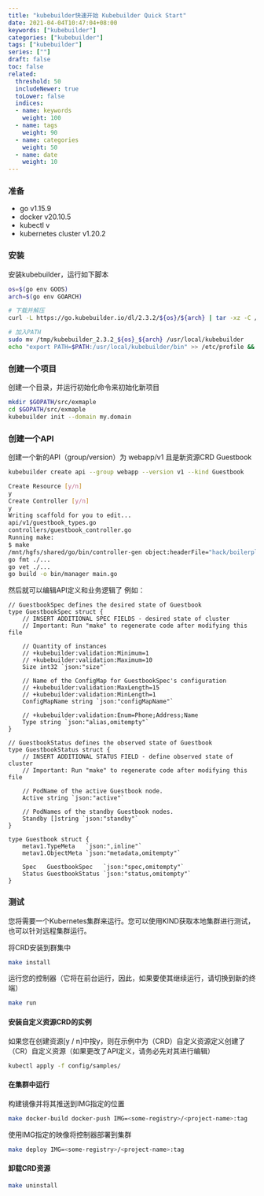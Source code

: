 ```yaml
---
title: "kubebuilder快速开始 Kubebuilder Quick Start"
date: 2021-04-04T10:47:04+08:00
keywords: ["kubebuilder"]
categories: ["kubebuilder"]
tags: ["kubebuilder"]
series: [""]
draft: false
toc: false
related:
  threshold: 50
  includeNewer: true
  toLower: false
  indices:
  - name: keywords
    weight: 100
  - name: tags
    weight: 90
  - name: categories
    weight: 50
  - name: date
    weight: 10
---
```


### 准备
- go v1.15.9
- docker v20.10.5
- kubectl v
- kubernetes cluster v1.20.2

### 安装
安装kubebuilder，运行如下脚本
```sh
os=$(go env GOOS)
arch=$(go env GOARCH)

# 下载并解压
curl -L https://go.kubebuilder.io/dl/2.3.2/${os}/${arch} | tar -xz -C /tmp/

# 加入PATH
sudo mv /tmp/kubebuilder_2.3.2_${os}_${arch} /usr/local/kubebuilder
echo "export PATH=$PATH:/usr/local/kubebuilder/bin" >> /etc/profile && source /etc/profile

```

### 创建一个项目
创建一个目录，并运行初始化命令来初始化新项目
```sh
mkdir $GOPATH/src/exmaple
cd $GOPATH/src/exmaple
kubebuilder init --domain my.domain
```

### 创建一个API
创建一个新的API（group/version）为 webapp/v1 且是新资源CRD Guestbook
```sh
kubebuilder create api --group webapp --version v1 --kind Guestbook

Create Resource [y/n]
y
Create Controller [y/n]
y
Writing scaffold for you to edit...
api/v1/guestbook_types.go
controllers/guestbook_controller.go
Running make:
$ make
/mnt/hgfs/shared/go/bin/controller-gen object:headerFile="hack/boilerplate.go.txt" paths="./..."
go fmt ./...
go vet ./...
go build -o bin/manager main.go
```
然后就可以编辑API定义和业务逻辑了
例如：
```golang
// GuestbookSpec defines the desired state of Guestbook
type GuestbookSpec struct {
    // INSERT ADDITIONAL SPEC FIELDS - desired state of cluster
    // Important: Run "make" to regenerate code after modifying this file

    // Quantity of instances
    // +kubebuilder:validation:Minimum=1
    // +kubebuilder:validation:Maximum=10
    Size int32 `json:"size"`

    // Name of the ConfigMap for GuestbookSpec's configuration
    // +kubebuilder:validation:MaxLength=15
    // +kubebuilder:validation:MinLength=1
    ConfigMapName string `json:"configMapName"`

    // +kubebuilder:validation:Enum=Phone;Address;Name
    Type string `json:"alias,omitempty"`
}

// GuestbookStatus defines the observed state of Guestbook
type GuestbookStatus struct {
    // INSERT ADDITIONAL STATUS FIELD - define observed state of cluster
    // Important: Run "make" to regenerate code after modifying this file

    // PodName of the active Guestbook node.
    Active string `json:"active"`

    // PodNames of the standby Guestbook nodes.
    Standby []string `json:"standby"`
}

type Guestbook struct {
    metav1.TypeMeta   `json:",inline"`
    metav1.ObjectMeta `json:"metadata,omitempty"`

    Spec   GuestbookSpec   `json:"spec,omitempty"`
    Status GuestbookStatus `json:"status,omitempty"`
}

```
### 测试

您将需要一个Kubernetes集群来运行。您可以使用KIND获取本地集群进行测试，也可以针对远程集群运行。

将CRD安装到群集中
```sh
make install
```
运行您的控制器（它将在前台运行，因此，如果要使其继续运行，请切换到新的终端）
```sh
make run
```
#### 安装自定义资源CRD的实例
如果您在创建资源[y / n]中按y，则在示例中为（CRD）自定义资源定义创建了（CR）自定义资源（如果更改了API定义，请务必先对其进行编辑）
```sh
kubectl apply -f config/samples/
```
#### 在集群中运行

构建镜像并将其推送到IMG指定的位置
```sh
make docker-build docker-push IMG=<some-registry>/<project-name>:tag

```
使用IMG指定的映像将控制器部署到集群
```sh
make deploy IMG=<some-registry>/<project-name>:tag
```
#### 卸载CRD资源
```sh
make uninstall
```


